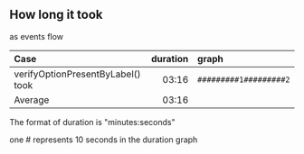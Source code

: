 ## How long it took

as events flow

|Case|duration|graph|
|:----|----:|:----|
|verifyOptionPresentByLabel() took|03:16|`#########1#########2`|
|Average|03:16| |

The format of duration is "minutes:seconds"

one # represents 10 seconds in the duration graph

